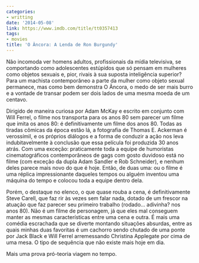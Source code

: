 ```yaml
---
categories:
- writting
date: '2014-05-08'
link: https://www.imdb.com/title/tt0357413
tags:
- movies
title: 'O Âncora: A Lenda de Ron Burgundy'
---
```


Não incomoda ver homens adultos, profissionais da mídia televisiva, se comportando como adolescentes estúpidos que só pensam em mulheres como objetos sexuais e, pior, rivais à sua suposta inteligência superior? Para um machista contemporâneo a parte da mulher como objeto sexual permanece, mas como bem demonstra O Âncora, o medo de ser mais burro e a vontade de transar podem ser dois lados de uma mesma moeda de um centavo.

Dirigido de maneira curiosa por Adam McKay e escrito em conjunto com Will Ferrel, o filme nos transporta para os anos 80 sem parecer um filme que imita os anos 80: é definitivamente um filme dos anos 80. Todas as tiradas cômicas da época estão lá, a fotografia de Thomas E. Ackerman é verossímil, e os próprios diálogos e a forma de conduzir a ação nos leva indubitavelmente à conclusão que essa película foi produzida 30 anos atrás. Com uma exceção: praticamente toda a equipe de humoristas cinematográficos contemporâneos de gags com gosto duvidoso está no filme (com exceção da dupla Adam Sandler e Rob Schneider), e nenhum deles parece mais novo do que é hoje. Então, de duas uma: ou o filme é uma réplica impressionante daqueles tempos ou alguém inventou uma máquina do tempo e colocou toda a equipe dentro dela.

Porém, o destaque no elenco, o que quase rouba a cena, é definitivamente Steve Carell, que faz rir às vezes sem falar nada, dotado de um frescor na atuação que faz parecer seu primeiro trabalho (rodado... adivinha? nos anos 80). Não é um filme de personagem, já que eles mal conseguem manter as mesmas características entre uma cena e outra. É mais uma comédia escrachada que se diverte montando situações absurdas, entre as quais minhas duas favoritas é um cachorro sendo chutado de uma ponte por Jack Black e Will Ferrel arremessando Christina Applegate por cima de uma mesa. O tipo de sequência que não existe mais hoje em dia.

Mais uma prova pró-teoria viagem no tempo.